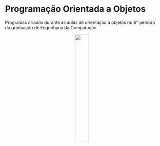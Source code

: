
# Programação Orientada a Objetos

Programas criados durante as aulas de orientação a objetos no 6° período da graduação de Engenharia da Computação  
  
  
  
  
<p align=center>
        <img src="https://user-images.githubusercontent.com/55721845/233658478-8f38771d-a10d-4f7b-9ff7-70da35234779.png" width=30%>
</p>
